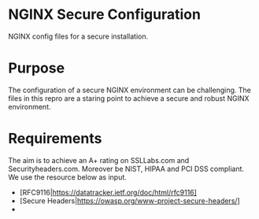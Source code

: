 # NGINX Secure Configuration

NGINX config files for a secure installation.

# Purpose

The configuration of a secure NGINX environment can be challenging. The files in this repro are a staring point to achieve a secure and robust NGINX environment. 

# Requirements

The aim is to achieve an A+ rating on SSLLabs.com and Securityheaders.com. Moreover be NIST, HIPAA and PCI DSS compliant. We use the resource below as input.

- [RFC9116|https://datatracker.ietf.org/doc/html/rfc9116]
- [Secure Headers|https://owasp.org/www-project-secure-headers/]
-
 
